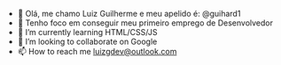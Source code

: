 - 👋 Olá, me chamo Luiz Guilherme e meu apelido é: @guihard1
- 👀 Tenho foco em conseguir meu primeiro emprego de Desenvolvedor
- 🌱 I’m currently learning HTML/CSS/JS
- 💞️ I’m looking to collaborate on Google
- 📫 How to reach me luizgdev@outlook.com
